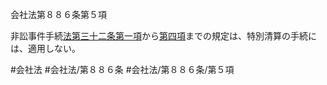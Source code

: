 会社法第８８６条第５項

非訟事件手続[法第三十二条第一項](会社法＿＿＿＿第３２条第１項)から[第四項](会社法＿＿＿＿第８８６条第４項)までの規定は、特別清算の手続には、適用しない。

#会社法
#会社法/第８８６条
#会社法/第８８６条/第５項
